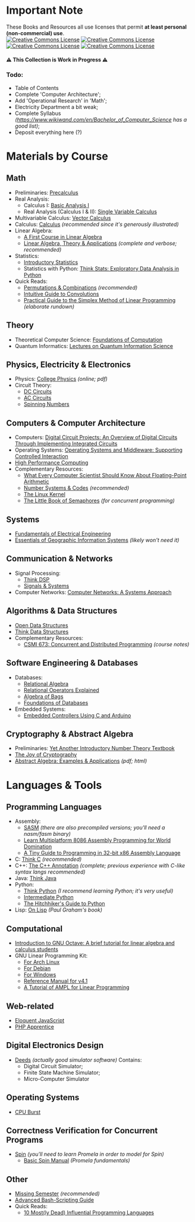 # Important Note
These Books and Resources all use licenses that permit **at least personal (non-commercial) use**.  
<a rel="license" href="http://creativecommons.org/licenses/by-nc/4.0/"><img alt="Creative Commons License" style="border-width:0" src="https://i.creativecommons.org/l/by-nc/4.0/80x15.png" /></a>
<a rel="license" href="http://creativecommons.org/licenses/by/4.0/"><img alt="Creative Commons License" style="border-width:0" src="https://i.creativecommons.org/l/by/4.0/80x15.png" /></a>
<a rel="license" href="http://creativecommons.org/licenses/by-sa/4.0/"><img alt="Creative Commons License" style="border-width:0" src="https://i.creativecommons.org/l/by-sa/4.0/80x15.png" /></a>
<a rel="license" href="http://creativecommons.org/licenses/by-nc-sa/3.0/"><img alt="Creative Commons License" style="border-width:0" src="https://i.creativecommons.org/l/by-nc-sa/3.0/80x15.png" /></a>  
#### ⚠️ This Collection is Work in Progress ⚠️  
### Todo:
* Table of Contents
* Complete 'Computer Architecture';
* Add 'Operational Research' in 'Math';
* Electricity Department a bit weak;
* Complete Syllabus *(https://www.wikiwand.com/en/Bachelor_of_Computer_Science has a good list)*;
* Deposit everything here (?)
# Materials by Course
## Math
* Preliminaries: [Precalculus](https://www.stitz-zeager.com/szprecalculus07042013.pdf)
* Real Analysis:
  * Calculus I: [Basic Analysis I](https://www.jirka.org/ra/realanal.pdf)
  * Real Analysis (Calculus I & II): [Single Variable Calculus](https://www.whitman.edu/mathematics/calculus/calculus.pdf)
* Multivariable Calculus: [Vector Calculus](https://anton-petrunin.github.io/calc3book/calc3book.pdf)
* Calculus: [Calculus](https://ocw.mit.edu/ans7870/resources/Strang/Edited/Calculus/Calculus.pdf) *(recommended since it's generously illustrated)*
* Linear Algebra: 
  * [A First Course in Linear Algebra](http://linear.ups.edu/download/fcla-3.50-tablet.pdf)
  * [Linear Algebra, Theory & Applications](https://resources.saylor.org/wwwresources/archived/site/wp-content/uploads/2012/02/Linear-Algebra-Kuttler-1-30-11-OTC.pdf) *(complete and verbose; recommended)*
* Statistics:
  * [Introductory Statistics](https://saylordotorg.github.io/text_introductory-statistics/)
  * Statistics with Python: [Think Stats: Exploratory Data Analysis in Python](http://greenteapress.com/thinkstats2/html/index.html)
* Quick Reads:
  * [Permutations & Combinations](https://math.berkeley.edu/~arash/55/6_3.pdf) *(recommended)*
  * [Intuitive Guide to Convolutions](https://betterexplained.com/articles/intuitive-convolution/)
  * [Practical Guide to the Simplex Method of Linear Programming](http://math.jacobs-university.de/oliver/teaching/iub/spring2007/cps102/handouts/linear-programming.pdf) *(elaborate rundown)*
## Theory
* Theoretical Computer Science: [Foundations of Computation](http://math.hws.edu/FoundationsOfComputation/FoundationsOfComputation_2.3.2_6x9.pdf)
* Quantum Informatics: [Lectures on Quantum Information Science](https://thosgood.com/quantum-info/book/)
## Physics, Electricity & Electronics
* Physics: [College Physics](https://openstax.org/details/books/college-physics) *(online; pdf)*
* Circuit Theory:
  * [DC Circuits](https://shareok.org/bitstream/handle/11244/52245/DC%20Circuits,%201st%20Edition%20-%20Davis,%202016.pdf?sequence=17)
  * [AC Circuits](https://open.umn.edu/opentextbooks/formats/807)
  * [Spinning Numbers](https://spinningnumbers.org/)
## Computers & Computer Architecture
* Computers: [Digital Circuit Projects: An Overview of Digital Circuits Through Implementing Integrated Circuits](https://cupola.gettysburg.edu/cgi/viewcontent.cgi?article=1000&context=oer)
* Operating Systems: [Operating Systems and Middleware: Supporting Controlled Interaction](https://gustavus.edu/mcs/max/os-book/osm-rev1.3.pdf)
* [High Performance Computing](https://cnx.org/exports/bb821554-7f76-44b1-89e7-8a2a759d1347@5.2.pdf/high-performance-computing-5.2.pdf)
* Complementary Resources:
  * [What Every Computer Scientist Should Know About Floating-Point Arithmetic](https://docs.oracle.com/cd/E19957-01/806-3568/ncg_goldberg.html)
  * [Number Systems & Codes](https://ocw.mit.edu/courses/aeronautics-and-astronautics/16-01-unified-engineering-i-ii-iii-iv-fall-2005-spring-2006/comps-programming/number_systems.pdf) *(recommended)*
  * [The Linux Kernel](https://tldp.org/LDP/tlk/tlk.html)  
  * [The Little Book of Semaphores](https://greenteapress.com/wp/semaphores/) *(for concurrent programming)*
## Systems
* [Fundamentals of Electrical Engineering](https://cnx.org/exports/778e36af-4c21-4ef7-9c02-dae860eb7d14@9.72.pdf/fundamentals-of-electrical-engineering-i-9.72.pdf)
* [Essentials of Geographic Information Systems](https://saylordotorg.github.io/text_essentials-of-geographic-information-systems/) *(likely won't need it)*
## Communication & Networks
* Signal Processing:
  * [Think DSP](http://greenteapress.com/thinkdsp/thinkdsp.pdf)
  * [Signals & Systems](https://ocw.mit.edu/courses/electrical-engineering-and-computer-science/6-003-signals-and-systems-fall-2011/lecture-notes/)
* Computer Networks: [Computer Networks: A Systems Approach](https://book.systemsapproach.org/)
## Algorithms & Data Structures
* [Open Data Structures](https://www.aupress.ca/app/uploads/120226_99Z_Morin_2013-Open_Data_Structures.pdf)
* [Think Data Structures](http://greenteapress.com/thinkdast/thinkdast.pdf)
* Complementary Resources:
  * [CSMI 673: Concurrent and Distributed Programming](https://cs.lmu.edu/~ray/classes/cdp/) *(course notes)*
## Software Engineering & Databases
* Databases:
  * [Relational Algebra](http://pages.cs.wisc.edu/~dbbook/openAccess/firstEdition/slides/pdfslides/mod3l1.pdf)
  * [Relational Operators Explained](https://www.guru99.com/relational-algebra-dbms.html)
  * [Algebra of Bags](http://infolab.stanford.edu/~ullman/fcdb/aut07/slides/ra.pdf)
  * [Foundations of Databases](http://webdam.inria.fr/Alice/)
* Embedded Systems:
  * [Embedded Controllers Using C and Arduino](http://www.dissidents.com/resources/EmbeddedControllers.pdf)
## Cryptography & Abstract Algebra
* Preliminaries: [Yet Another Introductory Number Theory Textbook](https://www.poritz.net/jonathan/share/yaintt.pdf)
* [The Joy of Cryptography](https://web.engr.oregonstate.edu/~rosulekm/crypto/)
* [Abstract Algebra: Examples & Applications](http://abstractalgebra.altervista.org/index.html) *(pdf; html)*
# Languages & Tools
## Programming Languages
* Assembly:
  * [SASM](https://dman95.github.io/SASM/english.html) *(there are also precompiled versions; you'll need a nasm/fasm binary)*
  * [Learn Multiplatform 8086 Assembly Programming for World Domination](https://www.chibialiens.com/8086/)
  * [A Tiny Guide to Programming in 32-bit x86 Assembly Language](https://cs.dartmouth.edu/~sergey/cs258/tiny-guide-to-x86-assembly.pdf)
* C: [Think C](https://raw.githubusercontent.com/tscheffl/ThinkC/master/PDF/Think-C.pdf) *(recommended)*
* C++: [The C++ Annotation](http://www.icce.rug.nl/documents/cplusplus/) *(complete; previous experience with C-like syntax langs recommended)*
* Java: [Think Java](https://greenteapress.com/wp/think-java/)
* Python:  
  * [Think Python](http://www.greenteapress.com/thinkpython/thinkpython.pdf) *(I recommend learning Python; it's very useful)*  
  * [Intermediate Python](https://book.pythontips.com/en/latest/)
  * [The Hitchhiker's Guide to Python](https://docs.python-guide.org/)
* Lisp: [On Lisp](http://www.paulgraham.com/onlisp.html) *(Paul Graham's book)*
## Computational
* [Introduction to GNU Octave: A brief tutorial for linear algebra and calculus students](http://www.wcc.vccs.edu/sites/default/files/Introduction-to-GNU-Octave.pdf)
* GNU Linear Programming Kit:  
  * [For Arch Linux](https://archlinux.org/packages/extra/x86_64/glpk/)
  * [For Debian](https://salsa.debian.org/science-team/glpk)
  * [For Windows](http://gnuwin32.sourceforge.net/packages/glpk.htm)
  * [Reference Manual for v4.1](https://www.math.ucdavis.edu/~mkoeppe/lehre/opt1-2003/glpk-refman.pdf)
  * [A Tutorial of AMPL for Linear Programming](https://www.cs.uic.edu/~hjin/files/ampl_tutorial.pdf)
## Web-related
* [Eloquent JavaScript](https://eloquentjavascript.net/)
* [PHP Apprentice](https://phpapprentice.com/)
## Digital Electronics Design
* [Deeds](https://www.digitalelectronicsdeeds.com/deeds.html) *(actually good simulator software)* Contains:
  * Digital Circuit Simulator;
  * Finite State Machine Simulator;
  * Micro-Computer Simulator
## Operating Systems
* [CPU Burst](http://cpuburst.com/)
## Correctness Verification for Concurrent Programs
* [Spin](https://spinroot.com/spin/Bin/) *(you'll need to learn Promela in order to model for Spin)*
  * [Basic Spin Manual](https://courses.cs.washington.edu/courses/csep590/03su/Lectures/Promela.html) *(Promela fundamentals)*
## Other
* [Missing Semester](https://www.youtube.com/playlist?list=PLyzOVJj3bHQuloKGG59rS43e29ro7I57J) *(recommended)*
* [Advanced Bash-Scripting Guide](https://tldp.org/LDP/abs/html/index.html)
* Quick Reads:
  * [10 Most(ly Dead) Influential Programming Languages](https://hillelwayne.com/post/influential-dead-languages/)

